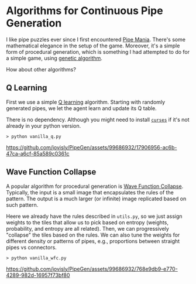 # Algorithms for Continuous Pipe Generation

I like pipe puzzles ever since I first encountered [Pipe Mania](https://en.wikipedia.org/wiki/Pipe_Mania). There's some mathematical elegance in the setup
of the game. Moreover, it's a simple form of procedural generation, which is
something I had attempted to do for a simple game, using [genetic algorithm](https://github.com/jovisly/MapGen).

How about other algorithms?

## Q Learning

First we use a simple [Q learning](https://en.wikipedia.org/wiki/Q-learning)
algorithm. Starting with randomly generated pipes, we let the agent learn and
update its Q table.

There is no dependency. Although you might need to install [`curses`](https://docs.python.org/3/howto/curses.html) if it's not already in your python version.

```
> python vanilla_q.py
```

https://github.com/jovisly/PipeGen/assets/99686932/17906956-ac6b-47ca-a6cf-85a589c0361c

## Wave Function Collapse

A popular algorithm for procedural generation is [Wave Function Collapse](https://robertheaton.com/2018/12/17/wavefunction-collapse-algorithm/). Typically, the
input is a small image that encapsulates the rules of the pattern. The output is
a much larger (or infinite) image replicated based on such pattern.

Heere we already have the rules described in `utils.py`, so we just assign weights
to the tiles that allow us to pick based on entropy (weights, probability, and
entropy are all related). Then, we can progressively "collapse" the tiles based
on the rules. We can also tune the weights for different density or patterns of
pipes, e.g., proportions between straight pipes vs connectors.

```
> python vanilla_wfc.py
```

https://github.com/jovisly/PipeGen/assets/99686932/768e9db9-e770-4289-982d-16957f73bf80
